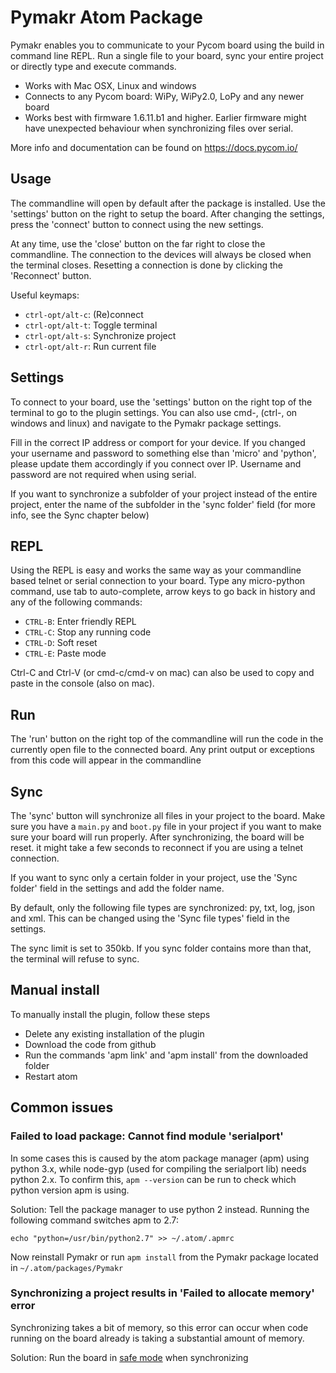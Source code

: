 #  Pymakr Atom Package

Pymakr enables you to communicate to your Pycom board using the build in command line REPL. Run a single file to your board, sync your entire project or directly type and execute commands.

- Works with Mac OSX, Linux and windows
- Connects to any Pycom board: WiPy, WiPy2.0, LoPy and any newer board
- Works best with firmware 1.6.11.b1 and higher. Earlier firmware might have unexpected behaviour when synchronizing files over serial.

More info and documentation can be found on https://docs.pycom.io/

## Usage

The commandline will open by default after the package is installed. Use the 'settings' button on the right to setup the board. After changing the settings, press the 'connect' button to connect using the new settings.

At any time, use the 'close' button on the far right to close the commandline. The connection to the devices will always be closed when the terminal closes. Resetting a connection is done by clicking the 'Reconnect' button.

Useful keymaps:

- `ctrl-opt/alt-c`: (Re)connect
- `ctrl-opt/alt-t`: Toggle terminal
- `ctrl-opt/alt-s`: Synchronize project
- `ctrl-opt/alt-r`: Run current file

## Settings

To connect to your board, use the 'settings' button on the right top of the terminal to go to the plugin settings. You can also use cmd-, (ctrl-, on windows and linux) and navigate to the Pymakr package settings.

Fill in the correct IP address or comport for your device. If you changed your username and password to something else than 'micro' and 'python', please update them accordingly if you connect over IP. Username and password are not required when using serial.

If you want to synchronize a subfolder of your project instead of the entire project, enter the name of the subfolder in the 'sync folder' field (for more info, see the Sync chapter below)

## REPL

Using the REPL is easy and works the same way as your commandline based telnet or serial connection to your board. Type any micro-python command, use tab to auto-complete, arrow keys to go back in history and any of the following commands:
- `CTRL-B`: Enter friendly REPL
- `CTRL-C`: Stop any running code
- `CTRL-D`: Soft reset
- `CTRL-E`: Paste mode

Ctrl-C and Ctrl-V (or cmd-c/cmd-v on mac) can also be used to copy and paste in the console (also on mac).

## Run

The 'run' button on the right top of the commandline will run the code in the currently open file to the connected board. Any print output or exceptions from this code will appear in the commandline

## Sync

The 'sync' button will synchronize all files in your project to the board. Make sure you have a `main.py` and `boot.py` file in your project if you want to make sure your board will run properly. After synchronizing, the board will be reset. it might take a few seconds to reconnect if you are using a telnet connection.

If you want to sync only a certain folder in your project, use the 'Sync folder' field in the settings and add the folder name.

By default, only the following file types are synchronized: py, txt, log, json and xml. This can be changed using the 'Sync file types' field in the settings.

The sync limit is set to 350kb. If you sync folder contains more than that, the terminal will refuse to sync.


## Manual install

To manually install the plugin, follow these steps
- Delete any existing installation of the plugin
- Download the code from github
- Run the commands 'apm link' and 'apm install' from the downloaded folder
- Restart atom

## Common issues

### Failed to load package: Cannot find module 'serialport'
In some cases this is caused by the atom package manager (apm) using python 3.x, while node-gyp (used for compiling the serialport lib) needs python 2.x. To confirm this, `apm --version` can be run to check which python version apm is using.

Solution: Tell the package manager to use python 2 instead. Running the following command switches apm to 2.7:

`echo "python=/usr/bin/python2.7" >> ~/.atom/.apmrc`

Now reinstall Pymakr or run `apm install` from the Pymakr package located in `~/.atom/packages/Pymakr`

### Synchronizing a project results in 'Failed to allocate memory' error
Synchronizing takes a bit of memory, so this error can occur when code running on the board already is taking a substantial amount of memory.

Solution: Run the board in [safe mode](https://docs.pycom.io/pycom_esp32/pycom_esp32/toolsandfeatures.html#boot-modes-and-safe-boot) when synchronizing
